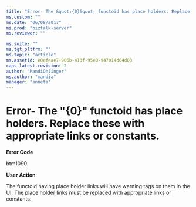 ```yaml
---
title: "Error- The &quot;{0}&quot; functoid has place holders. Replace these with appropriate links or constants. | Microsoft Docs"
ms.custom: ""
ms.date: "06/08/2017"
ms.prod: "biztalk-server"
ms.reviewer: ""

ms.suite: ""
ms.tgt_pltfrm: ""
ms.topic: "article"
ms.assetid: e0efeae7-906b-413f-95e8-947014d64d03
caps.latest.revision: 2
author: "MandiOhlinger"
ms.author: "mandia"
manager: "anneta"
---
```

# Error- The &quot;{0}&quot; functoid has place holders. Replace these with appropriate links or constants.
**Error Code**  
  
 btm1090  
  
 **User Action**  
  
 The functoid having place holder links will have warning tags on them in the UI. The place holder links must be replaced with appropriate links or constants.